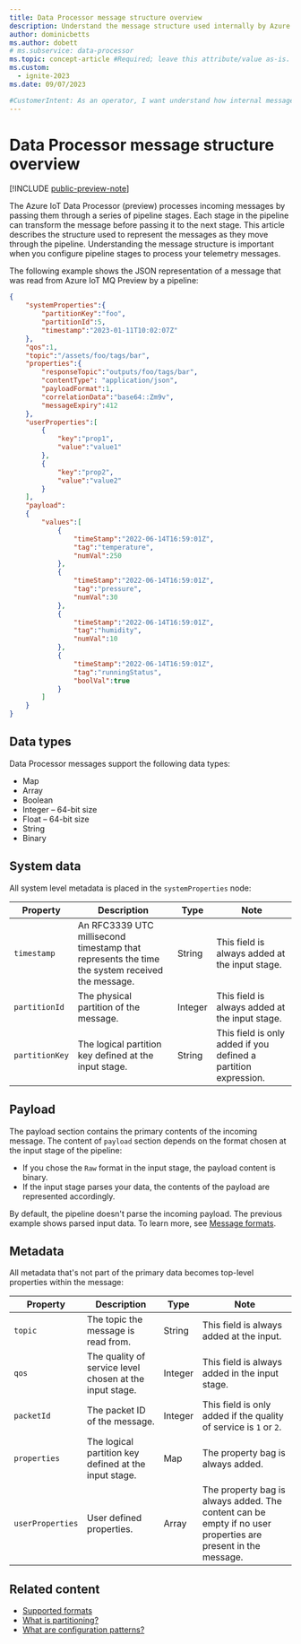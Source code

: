 ```yaml
---
title: Data Processor message structure overview
description: Understand the message structure used internally by Azure IoT Data Processor to represent messages as they move between pipeline stages.
author: dominicbetts
ms.author: dobett
# ms.subservice: data-processor
ms.topic: concept-article #Required; leave this attribute/value as-is.
ms.custom:
  - ignite-2023
ms.date: 09/07/2023

#CustomerIntent: As an operator, I want understand how internal messages in Data Processor are structured so that I can configure pipelines and pipeline stages to process my telemetry.
---
```


# Data Processor message structure overview

[!INCLUDE [public-preview-note](../includes/public-preview-note.md)]

The Azure IoT Data Processor (preview) processes incoming messages by passing them through a series of pipeline stages. Each stage in the pipeline can transform the message before passing it to the next stage. This article describes the structure used to represent the messages as they move through the pipeline. Understanding the message structure is important when you configure pipeline stages to process your telemetry messages.

The following example shows the JSON representation of a message that was read from Azure IoT MQ Preview by a pipeline:

```json
{
    "systemProperties":{
        "partitionKey":"foo",
        "partitionId":5,
        "timestamp":"2023-01-11T10:02:07Z"
    },
    "qos":1,
    "topic":"/assets/foo/tags/bar",
    "properties":{
        "responseTopic":"outputs/foo/tags/bar",
        "contentType": "application/json",
        "payloadFormat":1,
        "correlationData":"base64::Zm9v",
        "messageExpiry":412
    },
    "userProperties":[
        {
            "key":"prop1",
            "value":"value1"
        },
        {
            "key":"prop2",
            "value":"value2"
        }
    ],
    "payload":
    { 
        "values":[ 
            { 
                "timeStamp":"2022-06-14T16:59:01Z", 
                "tag":"temperature", 
                "numVal":250
            }, 
            { 
                "timeStamp":"2022-06-14T16:59:01Z", 
                "tag":"pressure", 
                "numVal":30 
            }, 
            { 
                "timeStamp":"2022-06-14T16:59:01Z", 
                "tag":"humidity", 
                "numVal":10
            }, 
            { 
                "timeStamp":"2022-06-14T16:59:01Z", 
                "tag":"runningStatus", 
                "boolVal":true
            }
        ] 
    } 
}
```

## Data types

Data Processor messages support the following data types:

- Map
- Array
- Boolean
- Integer – 64-bit size
- Float – 64-bit size
- String
- Binary

## System data

All system level metadata is placed in the `systemProperties` node:

| Property      | Description | Type | Note |
|---------------|-------------|------|------|
| `timestamp`   | An RFC3339 UTC millisecond timestamp that represents the time the system received the message. | String | This field is always added at the input stage. |
| `partitionId` | The physical partition of the message. | Integer | This field is always added at the input stage. |
| `partitionKey` | The logical partition key defined at the input stage. | String | This field is only added if you defined a partition expression. |

## Payload

The payload section contains the primary contents of the incoming message. The content of `payload` section depends on the format chosen at the input stage of the pipeline:

- If you chose the `Raw` format in the input stage, the payload content is binary.
- If the input stage parses your data, the contents of the payload are represented accordingly.

By default, the pipeline doesn't parse the incoming payload. The previous example shows parsed input data. To learn more, see [Message formats](concept-supported-formats.md).

## Metadata

All metadata that's not part of the primary data becomes top-level properties within the message:

| Property | Description | Type | Note |
| -------- | ----------- | ---- | ---- |
| `topic`  | The topic the message is read from.   | String | This field is always added at the input.   |
| `qos`    | The quality of service level chosen at the input stage.  | Integer | This field is always added in the input stage.   |
| `packetId` | The packet ID of the message.  | Integer | This field is only added if the quality of service is `1` or `2`.   |
| `properties` | The logical partition key defined at the input stage.  | Map | The property bag is always added.  |
| `userProperties` | User defined properties.   | Array | The property bag is always added. The content can be empty if no user properties are present in the message.   |


## Related content

- [Supported formats](concept-supported-formats.md)
- [What is partitioning?](concept-partitioning.md)
- [What are configuration patterns?](concept-configuration-patterns.md)
